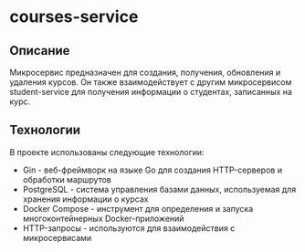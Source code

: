 # courses-service

## Описание

Микросервис предназначен для создания, получения, обновления и удаления курсов. Он также взаимодействует с другим микросервисом student-service для получения информации о студентах, записанных на курс.

## Технологии

В проекте использованы следующие технологии:
  *  Gin - веб-фреймворк на языке Go для создания HTTP-серверов и обработки маршрутов
  *  PostgreSQL - система управления базами данных, используемая для хранения информации о курсах
  *  Docker Compose - инструмент для определения и запуска многоконтейнерных Docker-приложений
  *  HTTP-запросы - используются для взаимодействия с микросервисами
